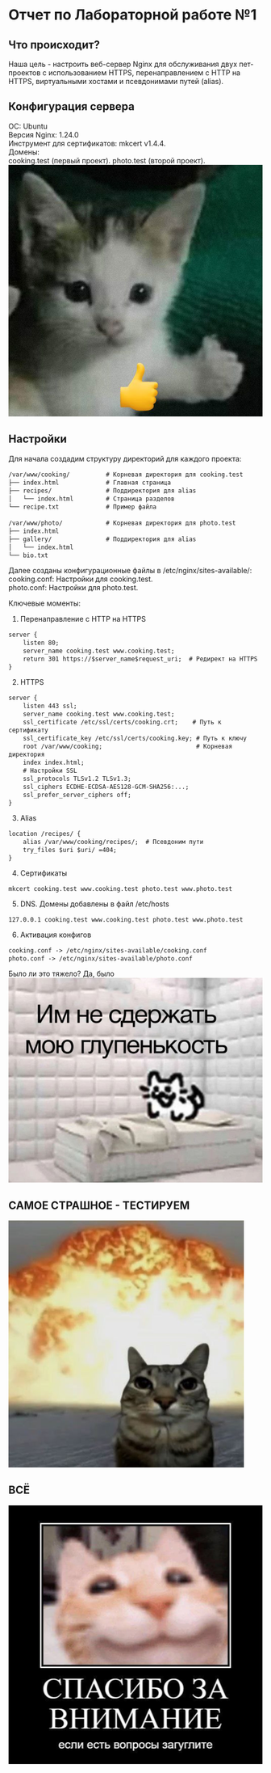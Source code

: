 # Отчет по Лабораторной работе №1

## Что происходит?
Наша цель - настроить веб-сервер Nginx для обслуживания двух пет-проектов с использованием HTTPS, перенаправлением с HTTP на HTTPS, виртуальными хостами и псевдонимами путей (alias). 

## Конфигурация сервера
ОС: Ubuntu  
Версия Nginx: 1.24.0  
Инструмент для сертификатов: mkcert v1.4.4.  
Домены:  
    cooking.test (первый проект).
    photo.test (второй проект).
![полделасделано](https://github.com/Anr1st/Clouds/blob/main/lab-1/images/photo_2025-09-09_18-07-29.jpg)

## Настройки 
Для начала создадим структуру директорий для каждого проекта:  
```
/var/www/cooking/          # Корневая директория для cooking.test
├── index.html             # Главная страница
├── recipes/               # Поддиректория для alias
│   └── index.html         # Страница разделов
└── recipe.txt             # Пример файла

/var/www/photo/            # Корневая директория для photo.test
├── index.html
├── gallery/               # Поддиректория для alias
│   └── index.html
└── bio.txt  
```
Далее созданы конфигурационные файлы в /etc/nginx/sites-available/:  
    cooking.conf: Настройки для cooking.test.  
    photo.conf: Настройки для photo.test.  
  
Ключевые моменты:  
1. Перенаправление с HTTP на HTTPS    
```
server {
    listen 80;
    server_name cooking.test www.cooking.test;
    return 301 https://$server_name$request_uri;  # Редирект на HTTPS
}
```
2. HTTPS  
```
server {
    listen 443 ssl;
    server_name cooking.test www.cooking.test;
    ssl_certificate /etc/ssl/certs/cooking.crt;    # Путь к сертификату
    ssl_certificate_key /etc/ssl/certs/cooking.key; # Путь к ключу
    root /var/www/cooking;                          # Корневая директория
    index index.html;
    # Настройки SSL
    ssl_protocols TLSv1.2 TLSv1.3;
    ssl_ciphers ECDHE-ECDSA-AES128-GCM-SHA256:...;
    ssl_prefer_server_ciphers off;
}
```
3. Alias
```
location /recipes/ {
    alias /var/www/cooking/recipes/;  # Псевдоним пути
    try_files $uri $uri/ =404;
}
```
4. Сертификаты
```
mkcert cooking.test www.cooking.test photo.test www.photo.test
```
5. DNS. Домены добавлены в файл /etc/hosts
```
127.0.0.1 cooking.test www.cooking.test photo.test www.photo.test
```
6. Активация конфигов
```
cooking.conf -> /etc/nginx/sites-available/cooking.conf
photo.conf -> /etc/nginx/sites-available/photo.conf
```
Было ли это тяжело? Да, было  
![глупенькость](https://github.com/Anr1st/Clouds/blob/main/lab-1/images/photo_2025-09-09_18-07-21.jpg)

## САМОЕ СТРАШНОЕ - ТЕСТИРУЕМ
![тест](https://github.com/Anr1st/Clouds/blob/main/lab-1/images/photo_2025-09-09_18-07-27.jpg)



## ВСЁ
![Конец](https://github.com/Anr1st/Clouds/blob/main/lab-1/images/photo_2025-09-09_18-07-23.jpg)

